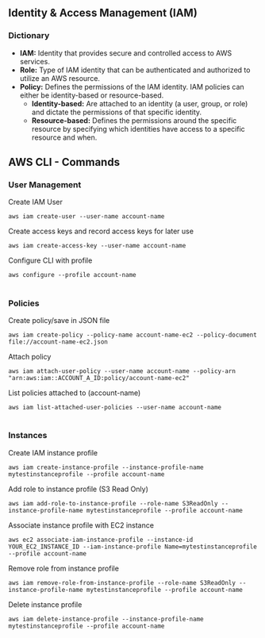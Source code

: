 
## Identity & Access Management (IAM)

### Dictionary

- **IAM:** Identity that provides secure and controlled access to AWS services.
- **Role:** Type of IAM identity that can be authenticated and authorized to utilize an AWS resource.
- **Policy:**	 Defines the permissions of the IAM identity. IAM policies can either be identity-based or resource-based.
  - **Identity-based:** Are attached to an identity (a user, group, or role) and dictate the permissions of that specific identity.
  - **Resource-based:** Defines the permissions around the specific resource by specifying which identities have access to a specific resource and when.

## AWS CLI - Commands 

### User Management

Create IAM User
```shell
aws iam create-user --user-name account-name
```

Create access keys and record access keys for later use
```shell
aws iam create-access-key --user-name account-name
```

Configure CLI with profile
```shell
aws configure --profile account-name
```

#
### Policies
Create policy/save in JSON file
```shell
aws iam create-policy --policy-name account-name-ec2 --policy-document file://account-name-ec2.json
```

Attach policy
```shell
aws iam attach-user-policy --user-name account-name --policy-arn "arn:aws:iam::ACCOUNT_A_ID:policy/account-name-ec2"
```

List policies attached to (account-name)
```shell
aws iam list-attached-user-policies --user-name account-name
```

#
### Instances

Create IAM instance profile
```shell
aws iam create-instance-profile --instance-profile-name mytestinstanceprofile --profile account-name
```

Add role to instance profile (S3 Read Only)
```shell
aws iam add-role-to-instance-profile --role-name S3ReadOnly --instance-profile-name mytestinstanceprofile --profile account-name
```

Associate instance profile with EC2 instance
```shell
aws ec2 associate-iam-instance-profile --instance-id YOUR_EC2_INSTANCE_ID --iam-instance-profile Name=mytestinstanceprofile --profile account-name
```

Remove role from instance profile
```shell
aws iam remove-role-from-instance-profile --role-name S3ReadOnly --instance-profile-name mytestinstanceprofile --profile account-name
```

Delete instance profile
```shell
aws iam delete-instance-profile --instance-profile-name mytestinstanceprofile --profile account-name
```

